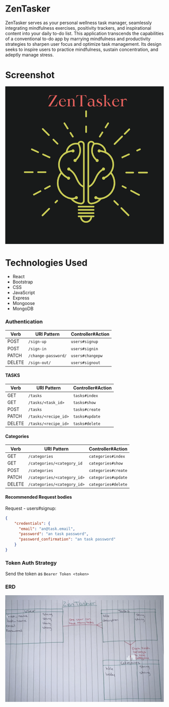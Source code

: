 # ZenTasker

ZenTasker serves as your personal wellness task manager, seamlessly integrating mindfulness exercises, positivity trackers, and inspirational content into your daily to-do list. This application transcends the capabilities of a conventional to-do app by marrying mindfulness and productivity strategies to sharpen user focus and optimize task management. Its design seeks to inspire users to practice mindfulness, sustain concentration, and adeptly manage stress.

# Screenshot

![Alt text](images/zentasker.png)

# Technologies Used

- React 
- Bootstrap
- CSS
- JavaScript
- Express
- Mongoose
- MongoDB


### Authentication

| Verb   | URI Pattern            | Controller#Action |
|--------|------------------------|-------------------|
| POST   | `/sign-up`             | `users#signup`    |
| POST   | `/sign-in`             | `users#signin`    |
| PATCH  | `/change-password/` | `users#changepw`  |
| DELETE | `/sign-out/`        | `users#signout`   |



#### TASKS

| Verb   | URI Pattern            | Controller#Action |
|--------|------------------------|-------------------|
| GET   | `/tasks`              | `tasks#index`    |
| GET   | `/tasks/<task_id>`    | `tasks#show`     |
| POST   | `/tasks`             | `tasks#create`   |
| PATCH  | `/tasks/<recipe_id>` | `tasks#update`   |
| DELETE | `/tasks/<recipe_id>` | `tasks#delete`   |


#### Categories

| Verb   | URI Pattern            | Controller#Action |
|--------|------------------------|-------------------|
| GET   | `/categories`             | `categories#index`    |
| GET   | `/categories/<category_id`             | `categories#show`    |
| POST   | `/categories`             | `categories#create`   |
| PATCH  | `/categories/<category_id>` | `categories#update`   |
| DELETE | `/categories/<category_id>` | `categories#delete`   |




#### Recommended Request bodies 

Request - users#signup:

```json
{
    "credentials": {
      "email": "an@task.email",
      "password": "an task password",
      "password_confirmation": "an task password"
    }
}
```

### Token Auth Strategy

Send the token as `Bearer Token <token>`


### ERD

![Alt text](images/zenERD.png)